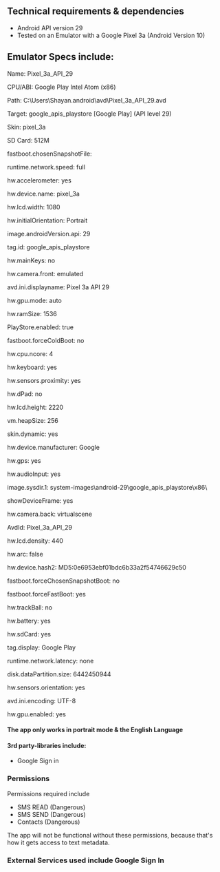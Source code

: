 ## Technical requirements & dependencies

* Android API version 29
* Tested on an Emulator with a Google Pixel 3a (Android Version 10)


## Emulator Specs include:
Name: Pixel_3a_API_29

CPU/ABI: Google Play Intel Atom (x86)

Path: C:\Users\Shayan\.android\avd\Pixel_3a_API_29.avd

Target: google_apis_playstore [Google Play] (API level 29)

Skin: pixel_3a

SD Card: 512M

fastboot.chosenSnapshotFile: 

runtime.network.speed: full

hw.accelerometer: yes

hw.device.name: pixel_3a

hw.lcd.width: 1080

hw.initialOrientation: Portrait

image.androidVersion.api: 29

tag.id: google_apis_playstore

hw.mainKeys: no

hw.camera.front: emulated

avd.ini.displayname: Pixel 3a API 29

hw.gpu.mode: auto

hw.ramSize: 1536

PlayStore.enabled: true

fastboot.forceColdBoot: no

hw.cpu.ncore: 4

hw.keyboard: yes

hw.sensors.proximity: yes

hw.dPad: no

hw.lcd.height: 2220

vm.heapSize: 256

skin.dynamic: yes

hw.device.manufacturer: Google

hw.gps: yes

hw.audioInput: yes

image.sysdir.1: system-images\android-29\google_apis_playstore\x86\

showDeviceFrame: yes

hw.camera.back: virtualscene

AvdId: Pixel_3a_API_29

hw.lcd.density: 440

hw.arc: false

hw.device.hash2: MD5:0e6953ebf01bdc6b33a2f54746629c50

fastboot.forceChosenSnapshotBoot: no

fastboot.forceFastBoot: yes

hw.trackBall: no

hw.battery: yes

hw.sdCard: yes

tag.display: Google Play

runtime.network.latency: none

disk.dataPartition.size: 6442450944

hw.sensors.orientation: yes

avd.ini.encoding: UTF-8

hw.gpu.enabled: yes

#### The app only works in portrait mode & the English Language
#### 3rd party-libraries include:
* Google Sign in

### Permissions
Permissions required include
 * SMS READ (Dangerous)
 * SMS SEND (Dangerous)
 * Contacts (Dangerous)

The app will not be functional without these permissions, because that's how it gets access to 
text metadata.


### External Services used include Google Sign In